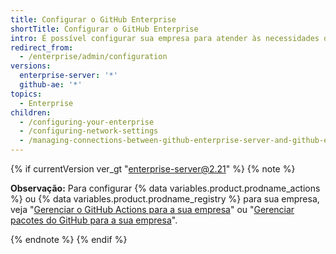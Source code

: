 ```yaml
---
title: Configurar o GitHub Enterprise
shortTitle: Configurar o GitHub Enterprise
intro: É possível configurar sua empresa para atender às necessidades da sua organização.
redirect_from:
  - /enterprise/admin/configuration
versions:
  enterprise-server: '*'
  github-ae: '*'
topics:
  - Enterprise
children:
  - /configuring-your-enterprise
  - /configuring-network-settings
  - /managing-connections-between-github-enterprise-server-and-github-enterprise-cloud
---
```


{% if currentVersion ver_gt "enterprise-server@2.21" %}
{% note %}

**Observação:** Para configurar {% data variables.product.prodname_actions %} ou {% data variables.product.prodname_registry %} para sua empresa, veja "[Gerenciar o GitHub Actions para a sua empresa](/admin/github-actions)" ou "[Gerenciar pacotes do GitHub para a sua empresa](/admin/packages)".

{% endnote %}
{% endif %}
